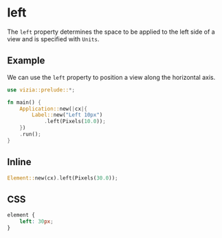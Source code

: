 # left

The `left` property determines the space to be applied to the left side of a view and is specified with `Units`.

## Example

We can use the `left` property to position a view along the horizontal axis.

```rust
use vizia::prelude::*;

fn main() {
    Application::new(|cx|{
        Label::new("Left 10px")
            .left(Pixels(10.0));
    })
    .run();
}
```

## Inline
```rust
Element::new(cx).left(Pixels(30.0));
```

## CSS
```css
element {
    left: 30px;
}
```


